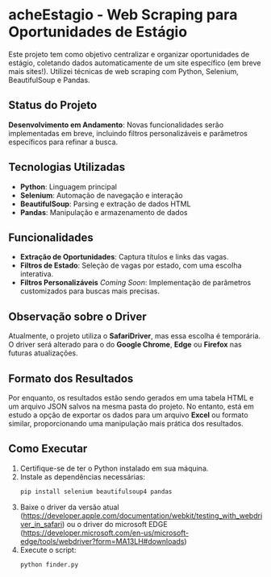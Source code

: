 # acheEstagio - Web Scraping para Oportunidades de Estágio

Este projeto tem como objetivo centralizar e organizar oportunidades de estágio, coletando dados automaticamente de um site específico (em breve mais sites!). Utilizei técnicas de web scraping com Python, Selenium, BeautifulSoup e Pandas.

## Status do Projeto
**Desenvolvimento em Andamento**: Novas funcionalidades serão implementadas em breve, incluindo filtros personalizáveis e parâmetros específicos para refinar a busca.

## Tecnologias Utilizadas
- **Python**: Linguagem principal
- **Selenium**: Automação de navegação e interação
- **BeautifulSoup**: Parsing e extração de dados HTML
- **Pandas**: Manipulação e armazenamento de dados

## Funcionalidades
- **Extração de Oportunidades**: Captura títulos e links das vagas.
- **Filtros de Estado**: Seleção de vagas por estado, com uma escolha interativa.
- **Filtros Personalizáveis** *Coming Soon*: Implementação de parâmetros customizados para buscas mais precisas.

## Observação sobre o Driver

Atualmente, o projeto utiliza o **SafariDriver**, mas essa escolha é temporária. O driver será alterado para o do **Google Chrome**, **Edge** ou **Firefox** nas futuras atualizações.

## Formato dos Resultados
Por enquanto, os resultados estão sendo gerados em uma tabela HTML e um arquivo JSON salvos na mesma pasta do projeto. No entanto, está em estudo a opção de exportar os dados para um arquivo **Excel** ou formato similar, proporcionando uma manipulação mais prática dos resultados.

## Como Executar

1. Certifique-se de ter o Python instalado em sua máquina.
2. Instale as dependências necessárias:
   ```bash
   pip install selenium beautifulsoup4 pandas
3. Baixe o driver da versão atual (https://developer.apple.com/documentation/webkit/testing_with_webdriver_in_safari) ou o driver do microsoft EDGE (https://developer.microsoft.com/en-us/microsoft-edge/tools/webdriver?form=MA13LH#downloads)
4. Execute o script:
    ```bash
    python finder.py
